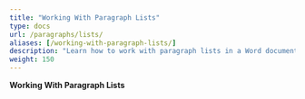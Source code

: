 ```yaml
---
title: "Working With Paragraph Lists"
type: docs
url: /paragraphs/lists/
aliases: [/working-with-paragraph-lists/]
description: "Learn how to work with paragraph lists in a Word document"
weight: 150
---
```


**Working With Paragraph Lists**
